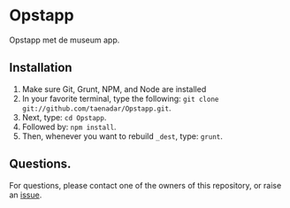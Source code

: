 # Opstapp


Opstapp met de museum app.

## Installation

1. Make sure Git, Grunt, NPM, and Node are installed
2. In your favorite terminal, type the following: `git clone git://github.com/taenadar/Opstapp.git`.
3. Next, type: `cd Opstapp`.
4. Followed by: `npm install`.
5. Then, whenever you want to rebuild `_dest`, type: `grunt`.

## Questions.

For questions, please contact one of the owners of this repository, or raise an [issue](https://github.com/taenadar/Opstapp/issues).
